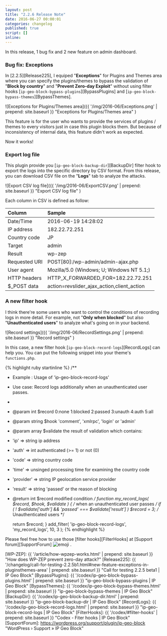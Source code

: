 ```yaml
---
layout: post
title: "2.2.6 Release Note"
date: 2016-06-27 00:00:01
categories: changelog
published: true
script: []
inline:
---
```


In this release, 1 bug fix and 2 new feature on admin dashboard.

<!--more-->

### Bug fix: Exceptions ###

In [2.2.5][Release225], I equiped "**Exceptions**" for Plugins and Themes area 
where you can specify the plugins/themes to bypass the validation of "**Block 
by country**" and "**Prevent Zero-day Exploit**" without using filter hooks 
[`ip-geo-block-bypass-plugins`][BypassPlugins] and 
[`ip-geo-block-bypass-themes`][BypassThemes].

![Exceptions for Plugins/Themes area]({{ '/img/2016-06/Exceptions.png' | prepend: site.baseurl }}
 "Exceptions for Plugins/Themes area"
)

This feature is for the user who wants to provide the services of plugins / 
themes to every visitors just in case this plugin blocks them. But because of 
inconsistency of internal data, this feature didn't work as expected.

Now it works!

### Export log file ###

This plugin provide you [`ip-geo-block-backup-dir`][BackupDir] filter hook to 
export the logs into the specific directory by CSV format. From this release, 
you can download CSV file on the "**Logs**" tab to analyze the attacks.

![Export CSV log file]({{ '/img/2016-06/ExportCSV.png' | prepend: site.baseurl }}
 "Export CSV log file"
)

Each column in CSV is defined as follow:

| Column        | Sample                                     |
|:--------------|:-------------------------------------------|
| Date/Time     | 2016-06-19 14:28:02                        |
| IP address    | 182.22.72.251                              |
| Country code  | JP                                         |
| Target        | admin                                      |
| Result        | wp-zep                                     |
| Requested URI | POST[80]:/wp-admin/admin-ajax.php          |
| User agent    | Mozilla/5.0 (Windows; U; Windows NT 5.1;)  |
| HTTP headers  | HTTP_X_FORWARDED_FOR=182.22.72.251         |
| $_POST data   | action=revslider_ajax_action,client_action |

### A new filter hook ###

I think there're some users who want to control the conditions of recording 
logs in more detail. For example, not "**Only when blocked**" but also 
"**Unauthenticated users**" to analyze what's going on in your backend.

![Record settings]({{ '/img/2016-06/RecordSettings.png' | prepend: site.baseurl }}
 "Record settings"
)

In this case, a new filter hook [`ip-geo-block-record-logs`][RecordLogs] can 
help you. You can put the following snippet into your theme's `functions.php`.

{% highlight ruby startinline %}
/**
 * Example : Usage of 'ip-geo-block-record-logs'
 * Use case: Record logs additionally when an unauthenticated user passes.
 *
 * @param  int    $record   0:none 1:blocked 2:passed 3:unauth 4:auth 5:all
 * @param  string $hook     'comment', 'xmlrpc', 'login' or 'admin'
 * @param  array  $validate the result of validation which contains:
 *  'ip'       => string    ip address
 *  'auth'     => int       authenticated (>= 1) or not (0)
 *  'code'     => string    country code
 *  'time'     => unsinged  processing time for examining the country code
 *  'provider' => string    IP geolocation service provider
 *  'result'   => string    'passed' or the reason of blocking
 * @return int    $record   modified condition
 */
function my_record_logs( $record, $hook, $validate ) {
    /* when an unauthenticated user passes */
    if ( ! $validate['auth'] && 'passed' === $validate['result'] )
        $record = 3; /* Unauthenticated users */

    return $record;
}
add_filter( 'ip-geo-block-record-logs', 'my_record_logs', 10, 3 );
{% endhighlight %}

Please feel free how to use those [filter hooks][FilterHooks] at 
[Support forum][SupportForum] <span class="emoji">
![emoji](https://assets-cdn.github.com/images/icons/emoji/unicode/1f425.png)
</span>.

[IP-Geo-Block]:  https://wordpress.org/plugins/ip-geo-block/ "WordPress › IP Geo Block « WordPress Plugins"
[WP-ZEP]:        {{ '/article/how-wpzep-works.html' | prepend: site.baseurl }} "How does WP-ZEP prevent zero-day attack?"
[Release225]:    {{ '/changelog/call-for-testing-2.2.5b1.html#new-feature-exceptions-in-pluginsthemes-area' | prepend: site.baseurl }} "Call for testing 2.2.5 beta1 | IP Geo Block"
[BypassPlugins]: {{ '/codex/ip-geo-block-bypass-plugins.html' | prepend: site.baseurl }} "ip-geo-block-bypass-plugins | IP Geo Block"
[BypassThemes]:  {{ '/codex/ip-geo-block-bypass-themes.html'  | prepend: site.baseurl }} "ip-geo-block-bypass-themes | IP Geo Block"
[BackupDir]:     {{ '/codex/ip-geo-block-backup-dir.html'     | prepend: site.baseurl }} "ip-geo-block-backup-dir | IP Geo Block"
[RecordLogs]:    {{ '/codex/ip-geo-block-record-logs.html'    | prepend: site.baseurl }} "ip-geo-block-record-logs | IP Geo Block"
[FilterHooks]:   {{ '/codex/#filter-hooks'                    | prepend: site.baseurl }} "Codex - Fiter hooks | IP Geo Block"
[SupportForum]:  https://wordpress.org/support/plugin/ip-geo-block "WordPress › Support » IP Geo Block"
